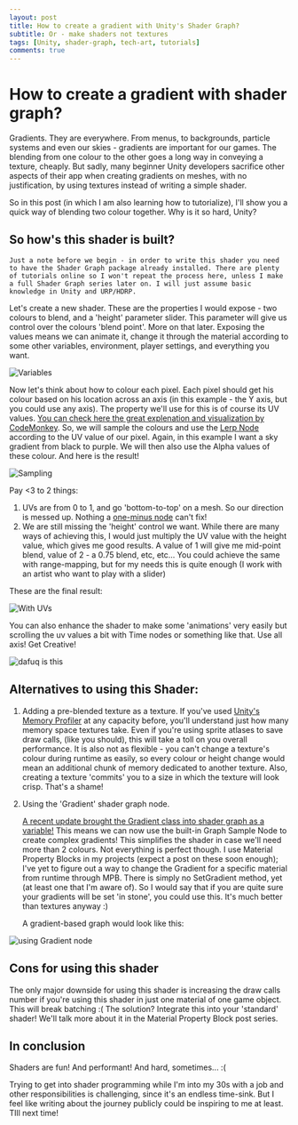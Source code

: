 ```yaml
---
layout: post
title: How to create a gradient with Unity's Shader Graph?
subtitle: Or - make shaders not textures
tags: [Unity, shader-graph, tech-art, tutorials]
comments: true
---
```


# How to create a gradient with shader graph?

Gradients. They are everywhere. From menus, to backgrounds, particle systems and even our skies - gradients are important for our games. The blending from one colour to the other goes a long way in conveying a texture, cheaply. But sadly, many beginner Unity developers sacrifice other aspects of their app when creating gradients on meshes, with no justification, by using textures instead of writing a simple shader.

So in this post (in which I am also learning how to tutorialize), I'll show you a quick way of blending two colour together. Why is it so hard, Unity?

## So how's this shader is built?
	Just a note before we begin - in order to write this shader you need to have the Shader Graph package already installed. There are plenty of tutorials online so I won't repeat the process here, unless I make a full Shader Graph series later on. I will just assume basic knowledge in Unity and URP/HDRP.

Let's create a new shader. These are the properties I would expose - two colours to blend, and a 'height' parameter slider. This parameter will give us control over the colours 'blend point'. More on that later. Exposing the values means we can animate it, change it through the material according to some other variables, environment, player settings, and everything you want.

![Variables](/img/posts/Gradient-1.png)

Now let's think about how to colour each pixel. Each pixel should get his colour based on his location across an axis (in this example - the Y axis, but you could use any axis). The property we'll use for this is of course its UV values. [You can check here the great explenation and visualization by CodeMonkey](https://www.youtube.com/watch?v=FGL6SffDeVU).
So, we will sample the colours and use the [Lerp Node](https://docs.unity3d.com/Packages/com.unity.shadergraph@6.9/manual/Lerp-Node.html) according to the UV value of our pixel. Again, in this example I want a sky gradient from black to purple. We will then also use the Alpha values of these colour. And here is the result!

![Sampling](/img/posts/Gradient-2.png)

Pay <3 to 2 things:
1. UVs are from 0 to 1, and go 'bottom-to-top' on a mesh. So our direction is messed up. Nothing a [one-minus node](https://docs.unity3d.com/Packages/com.unity.shadergraph@6.9/manual/One-Minus-Node.html) can't fix!
2. We are still missing the 'height' control we want. While there are many ways of achieving this, I would just multiply the UV value with the height value, which gives me good results. A value of 1 will give me mid-point blend, value of 2 - a 0.75 blend, etc, etc... You could achieve the same with range-mapping, but for my needs this is quite enough (I work with an artist who want to play with a slider)

These are the final result:

![With UVs](/img/posts/Gradient-3.png)

You can also enhance the shader to make some 'animations' very easily but scrolling the uv values a bit with Time nodes or something like that. Use all axis! Get Creative!

![dafuq is this](/img/posts/Gradient-4.gif)

## Alternatives to using this Shader:
1. Adding a pre-blended texture as a texture.
	If you've used [Unity's Memory Profiler](https://docs.unity3d.com/Packages/com.unity.memoryprofiler@0.2/manual/index.html) at any capacity before, you'll understand just how many memory space textures take. Even if you're using sprite atlases to save draw calls, (like you should), this will take a toll on you overall performance. It is also not as flexible - you can't change a texture's colour during runtime as easily, so every colour or height change would mean an additional chunk of memory dedicated to another texture. Also, creating a texture 'commits' you to a size in which the texture will look crisp. That's a shame!

2. Using the 'Gradient' shader graph node.

	[A recent update brought the Gradient class into shader graph as a variable!](https://docs.unity3d.com/Packages/com.unity.shadergraph@6.9/manual/Gradient-Node.html) This means we can now use the built-in Graph Sample Node to create complex gradients! This simplifies the shader in case we'll need more than 2 colours.
	Not everything is perfect though. I use Material Property Blocks in my projects (expect a post on these soon enough); I've yet to figure out a way to change the Gradient for a specific material from runtime through MPB. There is simply no SetGradient method, yet (at least one that I'm aware of). So I would say that if you are quite sure your gradients will be set 'in stone', you could use this. It's much better than textures anyway :)

	A gradient-based graph would look like this:

  ![using Gradient node](/img/posts/Gradient-5.png)


## Cons for using this shader
The only major downside for using this shader is increasing the draw calls number if you're using this shader in just one material of one game object. This will break batching :(
The solution? Integrate this into your 'standard' shader! We'll talk more about it in the Material Property Block post series.

## In conclusion
Shaders are fun! And performant! And hard, sometimes... :(

Trying to get into shader programming while I'm into my 30s with a job and other responsibilities is challenging, since it's an endless time-sink. But I feel like writing about the journey publicly could be inspiring to me at least. TIll next time!
